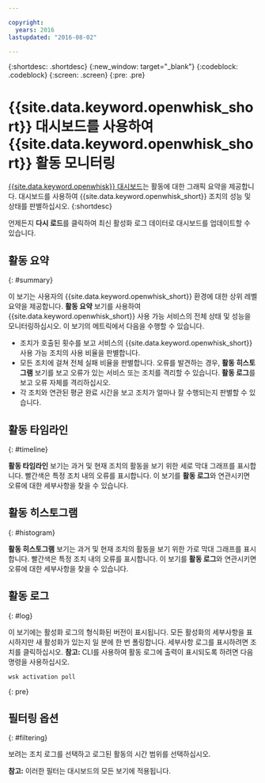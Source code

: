 ```yaml
---

copyright:
  years: 2016
lastupdated: "2016-08-02"

---
```


{:shortdesc: .shortdesc}
{:new_window: target="_blank"}
{:codeblock: .codeblock}
{:screen: .screen}
{:pre: .pre}

# {{site.data.keyword.openwhisk_short}} 대시보드를 사용하여 {{site.data.keyword.openwhisk_short}} 활동 모니터링

[{{site.data.keyword.openwhisk}} 대시보드](https://{DomainName}/whisk/dashboard/)는 활동에 대한 그래픽 요약을 제공합니다. 대시보드를 사용하여 {{site.data.keyword.openwhisk_short}} 조치의 성능 및 상태를 판별하십시오.
{:shortdesc}

언제든지 **다시 로드**를 클릭하여 최신 활성화 로그 데이터로 대시보드를 업데이트할 수 있습니다. 

## 활동 요약
{: #summary}

이 보기는 사용자의 {{site.data.keyword.openwhisk_short}} 환경에 대한 상위 레벨 요약을 제공합니다. **활동 요약** 보기를 사용하여 {{site.data.keyword.openwhisk_short}} 사용 가능 서비스의 전체 상태 및 성능을 모니터링하십시오. 이 보기의 메트릭에서 다음을 수행할 수 있습니다.
* 조치가 호출된 횟수를 보고 서비스의 {{site.data.keyword.openwhisk_short}} 사용 가능 조치의 사용 비율을 판별합니다.
* 모든 조치에 걸쳐 전체 실패 비율을 판별합니다. 오류를 발견하는 경우, **활동 히스토그램** 보기를 보고 오류가 있는 서비스 또는 조치를 격리할 수 있습니다. **활동 로그**를 보고 오류 자체를 격리하십시오.
* 각 조치와 연관된 평균 완료 시간을 보고 조치가 얼마나 잘 수행되는지 판별할 수 있습니다. 

<!-- For tips on improving performance, see troubleshooting? -->

## 활동 타임라인
{: #timeline}

**활동 타임라인** 보기는 과거 및 현재 조치의 활동을 보기 위한 세로 막대 그래프를 표시합니다. 빨간색은 특정 조치 내의 오류를 표시합니다. 이 보기를 **활동 로그**와 연관시키면 오류에 대한 세부사항을 찾을 수 있습니다.

## 활동 히스토그램
{: #histogram}

**활동 히스토그램** 보기는 과거 및 현재 조치의 활동을 보기 위한 가로 막대 그래프를 표시합니다. 빨간색은 특정 조치 내의 오류를 표시합니다. 이 보기를 **활동 로그**와 연관시키면 오류에 대한 세부사항을 찾을 수 있습니다.

## 활동 로그
{: #log}

이 보기에는 활성화 로그의 형식화된 버전이 표시됩니다. 모든 활성화의 세부사항을 표시하지만 새 활성화가 있는지 일 분에 한 번 폴링합니다. 세부사항 로그를 표시하려면 조치를 클릭하십시오.
**참고:** CLI를 사용하여 활동 로그에 출력이 표시되도록 하려면 다음 명령을 사용하십시오. 

  ```
wsk activation poll
  ```
  {: pre}

## 필터링 옵션
{: #filtering}

보려는 조치 로그를 선택하고 로그된 활동의 시간 범위를 선택하십시오.

**참고:** 이러한 필터는 대시보드의 모든 보기에 적용됩니다. 
